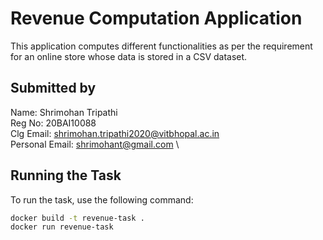 # Revenue Computation Application

This application computes different functionalities as per the requirement for an online store whose data is stored in a CSV dataset.

## Submitted by
Name: Shrimohan Tripathi \
Reg No: 20BAI10088 \
Clg Email: shrimohan.tripathi2020@vitbhopal.ac.in \
Personal Email: shrimohant@gmail.com \

## Running the Task

To run the task, use the following command:

```bash
docker build -t revenue-task .
docker run revenue-task
